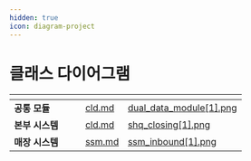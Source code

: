 ```yaml
---
hidden: true
icon: diagram-project
---
```


# 클래스 다이어그램

<table data-view="cards"><thead><tr><th></th><th></th><th></th><th data-hidden data-card-target data-type="content-ref"></th><th data-hidden data-card-cover data-type="files"></th></tr></thead><tbody><tr><td><strong>공통 모듈</strong></td><td></td><td></td><td><a href="module/cld.md">cld.md</a></td><td><a href=".gitbook/assets/dual_data_module[1].png">dual_data_module[1].png</a></td></tr><tr><td><strong>본부 시스템</strong></td><td></td><td></td><td><a href="shq/cld.md">cld.md</a></td><td><a href=".gitbook/assets/shq_closing[1].png">shq_closing[1].png</a></td></tr><tr><td><strong>매장 시스템</strong></td><td></td><td></td><td><a href="ssm/ssm.md">ssm.md</a></td><td><a href=".gitbook/assets/ssm_inbound[1].png">ssm_inbound[1].png</a></td></tr></tbody></table>
